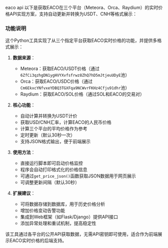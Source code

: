 eaco api
以下是获取EACO在三个平台（Meteora、Orca、Raydium）的实时价格API实现方案，支持自动更新并转换为USDT、CNH等格式展示：





### 功能说明

这个Python工具实现了从三个指定平台获取EACO实时价格的功能，并提供多格式展示：

1. **数据来源**：
   - Meteora：获取EACO/USDT价格（通过`6ZfCi3qzhgDN1ygHVYXvfsfrwz8ZhQ7hD5mJtjeuUDyE`池）
   - Orca：获取EACO/USDC价格（通过`Cm6EkxcYNfvxeYDBQ3TGXFqa9NCWvrFKHz4Cfju91dhr`池）
   - Raydium：获取EACO/SOL价格（通过SOL和EACO的交易对）

2. **核心功能**：
   - 自动计算并转换为USDT计价
   - 获取USD/CNH汇率，计算EACO的人民币价格
   - 计算三个平台的平均价格作为参考
   - 定时更新（默认30秒一次）
   - 支持JSON格式输出，便于前端展示

3. **使用方法**：
   - 直接运行脚本即可启动价格监控
   - 程序会自动打印格式化的价格信息
   - 可通过`get_price_json()`函数获取JSON数据用于网页展示
   - 可调整更新间隔（默认30秒）

4. **扩展建议**：
   - 可将数据存储到数据库，用于历史价格分析
   - 增加价格变动告警功能
   - 集成到Web框架（如Flask/Django）提供API接口
   - 添加异常处理和重试机制，提高稳定性

该工具通过各平台的公开API获取数据，无需API密钥即可使用，适合作为前端展示EACO实时价格的后端支持。
